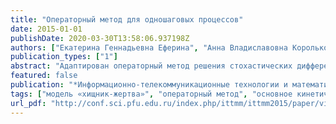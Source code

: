 ```yaml
---
title: "Операторный метод для одношаговых процессов"
date: 2015-01-01
publishDate: 2020-03-30T13:58:06.937198Z
authors: ["Екатерина Геннадьевна Еферина", "Анна Владиславовна Королькова", "Дмитрий Сергеевич Кулябов", "Виктор Б. Малютин"]
publication_types: ["1"]
abstract: "Адаптирован операторный метод решения стохастических дифференциальных уравнений для одношаговых процессов."
featured: false
publication: "*Информационно-телекоммуникационные технологии и математическое моделирование высокотехнологичных систем*"
tags: ["модель «хищник-жертва»", "операторный метод", "основное кинетическое уравнение", "стохастические дифференциальные уравнения", "rinc"]
url_pdf: "http://conf.sci.pfu.edu.ru/index.php/ittmm/ittmm2015/paper/view/737"
---
```


